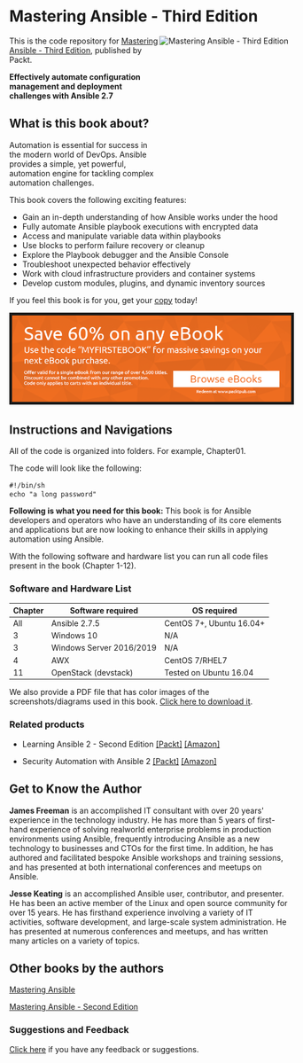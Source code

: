 # Mastering Ansible - Third Edition

<a href="https://www.packtpub.com/virtualization-and-cloud/mastering-ansible-third-edition?utm_source=github&utm_medium=repository&utm_campaign=9781789951547 "><img src="https://d1ldz4te4covpm.cloudfront.net/sites/default/files/imagecache/ppv4_main_book_cover/B12929_pub.png" alt="Mastering Ansible - Third Edition" height="256px" align="right"></a>

This is the code repository for [Mastering Ansible - Third Edition](https://www.packtpub.com/virtualization-and-cloud/mastering-ansible-third-edition?utm_source=github&utm_medium=repository&utm_campaign=9781789951547 ), published by Packt.

**Effectively automate configuration management and deployment challenges with Ansible 2.7**

## What is this book about?
Automation is essential for success in the modern world of DevOps. Ansible provides a simple, yet powerful, automation engine for tackling complex automation challenges.

This book covers the following exciting features:
* Gain an in-depth understanding of how Ansible works under the hood 
* Fully automate Ansible playbook executions with encrypted data 
* Access and manipulate variable data within playbooks 
* Use blocks to perform failure recovery or cleanup 
* Explore the Playbook debugger and the Ansible Console 
* Troubleshoot unexpected behavior effectively 
* Work with cloud infrastructure providers and container systems 
* Develop custom modules, plugins, and dynamic inventory sources 

If you feel this book is for you, get your [copy](https://www.amazon.com/dp/1789951542) today!

<a href="https://www.packtpub.com/?utm_source=github&utm_medium=banner&utm_campaign=GitHubBanner"><img src="https://raw.githubusercontent.com/PacktPublishing/GitHub/master/GitHub.png" 
alt="https://www.packtpub.com/" border="5" /></a>

## Instructions and Navigations
All of the code is organized into folders. For example, Chapter01.

The code will look like the following:
```
#!/bin/sh
echo "a long password"
```

**Following is what you need for this book:**
This book is for Ansible developers and operators who have an understanding of its core elements and applications but are now looking to enhance their skills in applying automation using Ansible.

With the following software and hardware list you can run all code files present in the book (Chapter 1-12).
### Software and Hardware List
| Chapter | Software required | OS required |
| -------- | ------------------------------------ | ----------------------------------- |
| All | Ansible 2.7.5 | CentOS 7+, Ubuntu 16.04+ |
| 3 | Windows 10 | N/A |
| 3 | Windows Server 2016/2019 | N/A |
| 4 | AWX | CentOS 7/RHEL7 |
| 11 | OpenStack (devstack)| Tested on Ubuntu 16.04  |

We also provide a PDF file that has color images of the screenshots/diagrams used in this book. [Click here to download it](https://www.packtpub.com/sites/default/files/downloads/9781789951547_ColorImages.pdf).

### Related products
* Learning Ansible 2 - Second Edition  [[Packt]](https://prod.packtpub.com/in/networking-and-servers/learning-ansible-2-second-edition?utm_source=github&utm_medium=repository&utm_campaign=9781786464231) [[Amazon]](https://www.amazon.com/dp/1786464233)

* Security Automation with Ansible 2  [[Packt]](https://prod.packtpub.com/in/virtualization-and-cloud/security-automation-ansible-2?utm_source=github&utm_medium=repository&utm_campaign=9781788394512) [[Amazon]](https://www.amazon.com/dp/1788394518)

## Get to Know the Author
**James Freeman**
is an accomplished IT consultant with over 20 years' experience in the technology industry. He has more than 5 years of first-hand experience of solving realworld enterprise problems in production environments using Ansible, frequently introducing Ansible as a new technology to businesses and CTOs for the first time. In addition, he has authored and facilitated bespoke Ansible workshops and training sessions, and has presented at both international conferences and meetups on Ansible.

**Jesse Keating**
is an accomplished Ansible user, contributor, and presenter. He has been an active member of the Linux and open source community for over 15 years. He has firsthand experience involving a variety of IT activities, software development, and large-scale system administration. He has presented at numerous conferences and meetups, and has written many articles on a variety of topics.

## Other books by the authors
[Mastering Ansible](https://www.packtpub.com/networking-and-servers/mastering-ansible?utm_source=github&utm_medium=repository&utm_campaign=9781784395483 )

[Mastering Ansible - Second Edition](https://www.packtpub.com/networking-and-servers/mastering-ansible-second-edition?utm_source=github&utm_medium=repository&utm_campaign=9781787125681 )

### Suggestions and Feedback
[Click here](https://docs.google.com/forms/d/e/1FAIpQLSdy7dATC6QmEL81FIUuymZ0Wy9vH1jHkvpY57OiMeKGqib_Ow/viewform) if you have any feedback or suggestions.
